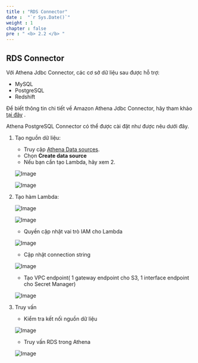```yaml
---
title : "RDS Connector"
date :  "`r Sys.Date()`"
weight : 1
chapter : false
pre : " <b> 2.2 </b> "
---
```


## RDS Connector
Với Athena Jdbc Connector, các cơ sở dữ liệu sau được hỗ trợ:

* MySQL
* PostgreSQL
* Redshift

Để biết thông tin chi tiết về Amazon Athena Jdbc Connector, hãy tham khảo [tại đây](https://docs.aws.amazon.com/athena/latest/ug/connectors-postgresql.html) .

Athena PostgreSQL Connector có thể được cài đặt như được nêu dưới đây.

1. Tạo nguồn dữ liệu:
   - Truy cập [Athena Data sources](https://us-east-1.console.aws.amazon.com/athena/home?region=us-east-1#/data-sources).
   - Chọn **Create data source**
   - Nếu bạn cần tạo Lambda, hãy xem 2.
   
   ![Image](/repo_pmt_ws-002/images/4/402.png?featherlight=false&width=90pc)

   ![Image](/repo_pmt_ws-002/images/4/404.png?featherlight=false&width=90pc)
   
2. Tạo hàm Lambda:
   
   ![Image](/repo_pmt_ws-002/images/4/405.png?featherlight=false&width=90pc)

   ![Image](/repo_pmt_ws-002/images/4/406.png?featherlight=false&width=90pc)

   - Quyền cập nhật vai trò IAM cho Lambda
   
   ![Image](/repo_pmt_ws-002/images/4/407.png?featherlight=false&width=90pc)

   - Cập nhật connection string
   
   ![Image](/repo_pmt_ws-002/images/4/408.png?featherlight=false&width=90pc)

   -  Tạo VPC endpoint( 1 gateway endpoint cho S3, 1 interface endpoint cho Secret Manager)

   ![Image](/repo_pmt_ws-002/images/4/502.png?featherlight=false&width=90pc)
   
3. Truy vấn
   - Kiểm tra kết nối nguồn dữ liệu

   ![Image](/repo_pmt_ws-002/images/4/509.png?featherlight=false&width=90pc)
   - Truy vấn RDS trong Athena
   
   ![Image](/repo_pmt_ws-002/images/4/510.png?featherlight=false&width=90pc)

